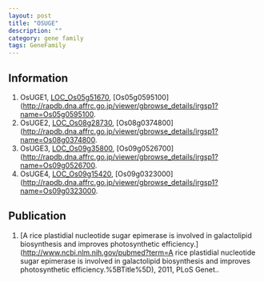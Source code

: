 ```yaml
---
layout: post
title: "OSUGE"
description: ""
category: gene family
tags: GeneFamily
---
```


## Information
1. OsUGE1, [LOC_Os05g51670](http://rice.plantbiology.msu.edu/cgi-bin/ORF_infopage.cgi?orf=LOC_Os05g51670), [Os05g0595100](http://rapdb.dna.affrc.go.jp/viewer/gbrowse_details/irgsp1?name=Os05g0595100.
2. OsUGE2, [LOC_Os08g28730](http://rice.plantbiology.msu.edu/cgi-bin/ORF_infopage.cgi?orf=LOC_Os08g28730), [Os08g0374800](http://rapdb.dna.affrc.go.jp/viewer/gbrowse_details/irgsp1?name=Os08g0374800.
3. OsUGE3, [LOC_Os09g35800](http://rice.plantbiology.msu.edu/cgi-bin/ORF_infopage.cgi?orf=LOC_Os09g35800), [Os09g0526700](http://rapdb.dna.affrc.go.jp/viewer/gbrowse_details/irgsp1?name=Os09g0526700.
4. OsUGE4, [LOC_Os09g15420](http://rice.plantbiology.msu.edu/cgi-bin/ORF_infopage.cgi?orf=LOC_Os09g15420), [Os09g0323000](http://rapdb.dna.affrc.go.jp/viewer/gbrowse_details/irgsp1?name=Os09g0323000.

## Publication
1. [A rice plastidial nucleotide sugar epimerase is involved in galactolipid biosynthesis and improves photosynthetic efficiency.](http://www.ncbi.nlm.nih.gov/pubmed?term=A rice plastidial nucleotide sugar epimerase is involved in galactolipid biosynthesis and improves photosynthetic efficiency.%5BTitle%5D), 2011, PLoS Genet..


